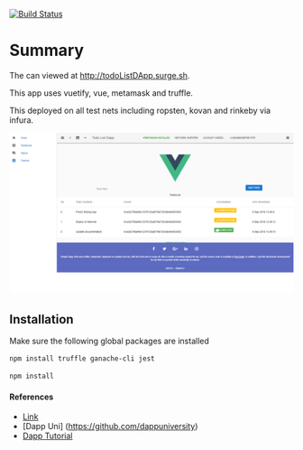 [![Build Status](https://travis-ci.org/FriendlyUser/Vue-Dapp.svg?branch=master)](https://travis-ci.org/FriendlyUser/Vue-Dapp)
# Summary

The can viewed at http://todoListDApp.surge.sh.

This app uses vuetify, vue, metamask and truffle.

This deployed on all test nets including ropsten, kovan and rinkeby via infura.

![Todo List](docs/screenshot.png)
## Installation
Make sure the following global packages are installed
```sh
npm install truffle ganache-cli jest
```

```sh
npm install 
```
#### References
* [Link](https://itnext.io/create-your-first-ethereum-dapp-with-web3-and-vue-js-part-2-52248a74d58a)
* [Dapp Uni] (https://github.com/dappuniversity)
* [Dapp Tutorial](https://github.com/danielefavi/ethereum-vuejs-dapp)
